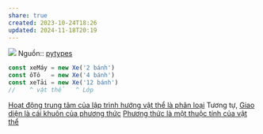 ```yaml
---
share: true
created: 2023-10-24T18:26
updated: 2024-11-18T20:19
---
```

![](http://pytolearn.csd.auth.gr/p0-py/00/classcar.png) 
Nguồn:: [pytypes](http://pytolearn.csd.auth.gr/p0-py/00/pytypes.html)
```js
const xeMáy = new Xe('2 bánh')
const ôTô   = new Xe('4 bánh')
const xeTải = new Xe('12 bánh')
//    ^ vật thể   ^ Lớp
```
[Hoạt động trung tâm của lập trình hướng vật thể là phân loại](../Ho%E1%BA%A1t%20%C4%91%E1%BB%99ng%20trung%20t%C3%A2m%20c%E1%BB%A7a%20l%E1%BA%ADp%20tr%C3%ACnh%20h%C6%B0%E1%BB%9Bng%20v%E1%BA%ADt%20th%E1%BB%83%20l%C3%A0%20ph%C3%A2n%20lo%E1%BA%A1i.md) 
Tương tự, [Giao diện là cái khuôn của phương thức](../H%C3%A0m/Giao%20di%E1%BB%87n%20l%C3%A0%20c%C3%A1i%20khu%C3%B4n%20c%E1%BB%A7a%20ph%C6%B0%C6%A1ng%20th%E1%BB%A9c.md)
[Phương thức là một thuộc tính của vật thể](../H%C3%A0m/Ph%C6%B0%C6%A1ng%20th%E1%BB%A9c%20l%C3%A0%20m%E1%BB%99t%20thu%E1%BB%99c%20t%C3%ADnh%20c%E1%BB%A7a%20v%E1%BA%ADt%20th%E1%BB%83.md)